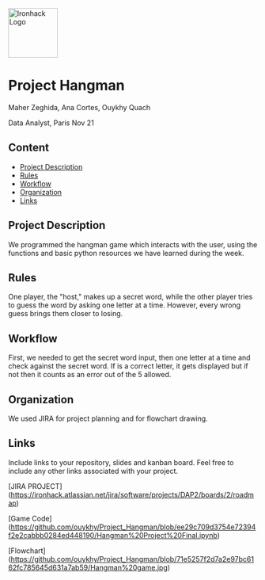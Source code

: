 <img src="https://bit.ly/2VnXWr2" alt="Ironhack Logo" width="100"/>

# Project Hangman
Maher Zeghida, Ana Cortes, Ouykhy Quach

Data Analyst, Paris Nov 21

## Content
- [Project Description](#project-description)
- [Rules](#rules)
- [Workflow](#workflow)
- [Organization](#organization)
- [Links](#links)

## Project Description
We programmed the hangman game which interacts with the user, using the functions and basic python resources we have learned during the week.

## Rules
One player, the "host," makes up a secret word, while the other player tries to guess the word by asking one letter at a time. However, every wrong guess brings them closer to losing.

## Workflow
First, we needed to get the secret word input, then one letter at a time and check against the secret word. If is a correct letter, it gets displayed but if not then it counts as an error out of the 5 allowed.

## Organization
We used JIRA for project planning and for flowchart drawing.

## Links
Include links to your repository, slides and kanban board. Feel free to include any other links associated with your project.

[JIRA PROJECT] (https://ironhack.atlassian.net/jira/software/projects/DAP2/boards/2/roadmap)

[Game Code] (https://github.com/ouykhy/Project_Hangman/blob/ee29c709d3754e72394f2e2cabbb0284ed448190/Hangman%20Project%20Final.ipynb)

[Flowchart] (https://github.com/ouykhy/Project_Hangman/blob/71e5257f2d7a2e97bc6162fc785645d631a7ab59/Hangman%20game.jpg)
